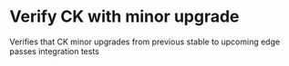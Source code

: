 # Verify CK with minor upgrade
Verifies that CK minor upgrades from previous stable to upcoming edge passes integration tests

